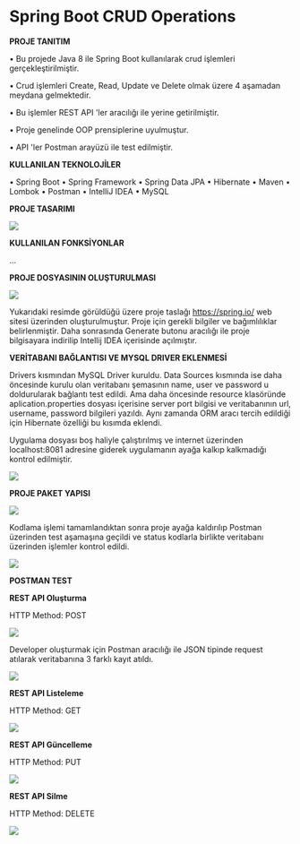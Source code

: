 # Spring Boot CRUD Operations

 


**PROJE TANITIM**


•	Bu projede Java 8 ile Spring Boot kullanılarak crud işlemleri gerçekleştirilmiştir. 

•	Crud işlemleri Create, Read, Update ve Delete olmak üzere 4 aşamadan meydana gelmektedir. 

•	Bu işlemler REST API 'ler aracılığı ile yerine getirilmiştir. 

•	Proje genelinde OOP prensiplerine uyulmuştur. 

•	API 'ler Postman arayüzü ile test edilmiştir.



**KULLANILAN TEKNOLOJİLER**


•	Spring Boot
•	Spring Framework
•	Spring Data JPA
•	Hibernate
•	Maven
•	Lombok
•	Postman
•	IntelliJ IDEA
•	MySQL




**PROJE TASARIMI**


<img src="src/project_design.png"/>


 
**KULLANILAN FONKSİYONLAR**

...


**PROJE DOSYASININ OLUŞTURULMASI**



 <img src="src/spring-io.png"/>


Yukarıdaki resimde görüldüğü üzere proje taslağı https://spring.io/ web sitesi üzerinden oluşturulmuştur. Proje için gerekli bilgiler ve bağımlılıklar belirlenmiştir. Daha sonrasında Generate butonu aracılığı ile proje bilgisayara indirilip Intellij IDEA içerisinde açılmıştır.




**VERİTABANI BAĞLANTISI VE MYSQL DRIVER EKLENMESİ**

 

Drivers kısmından MySQL Driver kuruldu. Data Sources kısmında ise daha öncesinde kurulu olan veritabanı şemasının name, user ve password u doldurularak bağlantı test edildi. Ama daha öncesinde resource klasöründe aplication.properties dosyası içerisine server port bilgisi ve veritabanının url, username, password bilgileri yazıldı. Aynı zamanda ORM aracı tercih edildiği için Hibernate özelliği bu kısımda eklendi.
 

Uygulama dosyası boş haliyle çalıştırılmış ve internet üzerinden localhost:8081 adresine giderek uygulamanın ayağa kalkıp kalkmadığı kontrol edilmiştir.


 <img src="src/run.jpg"/>



**PROJE PAKET YAPISI**


 <img src="src/project_package_design.png"/>
 
 


Kodlama işlemi tamamlandıktan sonra proje ayağa kaldırılıp Postman üzerinden test aşamaşına geçildi ve status kodlarla birlikte veritabanı üzerinden işlemler kontrol edildi.


<img src="src/app-run.jpg"/>




**POSTMAN TEST**


**REST API Oluşturma**

HTTP Method: POST 
 
<img src="src/post.jpg"/>

Developer oluşturmak için Postman aracılığı ile JSON tipinde request atılarak veritabanına 3 farklı kayıt atıldı. 


<img src="src/mysql-db.jpg"/>




**REST API Listeleme**

HTTP Method: GET

 
<img src="src/get.jpg"/>



**REST API Güncelleme**

HTTP Method: PUT

 
<img src="src/put.jpg"/>



**REST API Silme**

HTTP Method: DELETE

 
<img src="src/delete.jpg"/>
